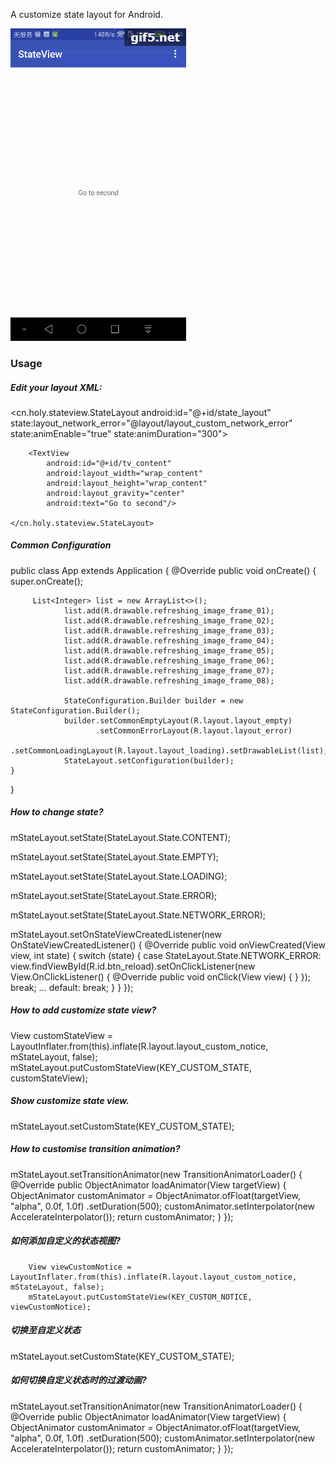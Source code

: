 A customize state layout for Android.

![](https://github.com/huangshengling/StateView-master/blob/master/art/screenshot.gif?raw=true)

### Usage

##### Edit your layout XML:
<cn.holy.stateview.StateLayout
        android:id="@+id/state_layout"
        state:layout_network_error="@layout/layout_custom_network_error"
        state:animEnable="true"
        state:animDuration="300">

        <TextView
            android:id="@+id/tv_content"
            android:layout_width="wrap_content"
            android:layout_height="wrap_content"
            android:layout_gravity="center"
            android:text="Go to second"/>

    </cn.holy.stateview.StateLayout>

##### Common Configuration
public class App extends Application {
    @Override
    public void onCreate() {
        super.onCreate();

         List<Integer> list = new ArrayList<>();
                list.add(R.drawable.refreshing_image_frame_01);
                list.add(R.drawable.refreshing_image_frame_02);
                list.add(R.drawable.refreshing_image_frame_03);
                list.add(R.drawable.refreshing_image_frame_04);
                list.add(R.drawable.refreshing_image_frame_05);
                list.add(R.drawable.refreshing_image_frame_06);
                list.add(R.drawable.refreshing_image_frame_07);
                list.add(R.drawable.refreshing_image_frame_08);

                StateConfiguration.Builder builder = new StateConfiguration.Builder();
                builder.setCommonEmptyLayout(R.layout.layout_empty)
                       .setCommonErrorLayout(R.layout.layout_error)
                       .setCommonLoadingLayout(R.layout.layout_loading).setDrawableList(list);
                StateLayout.setConfiguration(builder);
    }
}

##### How to change state?

mStateLayout.setState(StateLayout.State.CONTENT);

mStateLayout.setState(StateLayout.State.EMPTY);

mStateLayout.setState(StateLayout.State.LOADING);

mStateLayout.setState(StateLayout.State.ERROR);

mStateLayout.setState(StateLayout.State.NETWORK_ERROR);

mStateLayout.setOnStateViewCreatedListener(new OnStateViewCreatedListener() {
    @Override
    public void onViewCreated(View view, int state) {
        switch (state) {
            case StateLayout.State.NETWORK_ERROR:
                view.findViewById(R.id.btn_reload).setOnClickListener(new View.OnClickListener() {
                    @Override
                    public void onClick(View view) {
                    }
                });
                break;
            ...
            default:
                break;
        }
    }
});

##### How to add customize state view?

View customStateView = LayoutInflater.from(this).inflate(R.layout.layout_custom_notice, mStateLayout, false);
mStateLayout.putCustomStateView(KEY_CUSTOM_STATE, customStateView);

##### Show customize state view.

mStateLayout.setCustomState(KEY_CUSTOM_STATE);


##### How to customise transition animation?
mStateLayout.setTransitionAnimator(new TransitionAnimatorLoader() {
    @Override
    public ObjectAnimator loadAnimator(View targetView) {
        ObjectAnimator customAnimator = ObjectAnimator.ofFloat(targetView, "alpha", 0.0f, 1.0f)
                                                      .setDuration(500);
        customAnimator.setInterpolator(new AccelerateInterpolator());
        return customAnimator;
    }
});

##### 如何添加自定义的状态视图?

        View viewCustomNotice = LayoutInflater.from(this).inflate(R.layout.layout_custom_notice, mStateLayout, false);
        mStateLayout.putCustomStateView(KEY_CUSTOM_NOTICE, viewCustomNotice);

##### 切换至自定义状态

mStateLayout.setCustomState(KEY_CUSTOM_STATE);



##### 如何切换自定义状态时的过渡动画?

mStateLayout.setTransitionAnimator(new TransitionAnimatorLoader() {
    @Override
    public ObjectAnimator loadAnimator(View targetView) {
        ObjectAnimator customAnimator = ObjectAnimator.ofFloat(targetView, "alpha", 0.0f, 1.0f)
                                                      .setDuration(500);
        customAnimator.setInterpolator(new AccelerateInterpolator());
        return customAnimator;
    }
});
